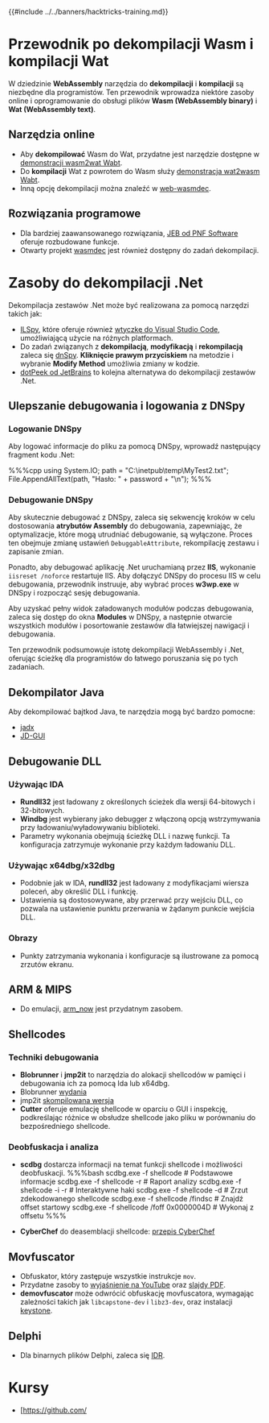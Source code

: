 {{#include ../../banners/hacktricks-training.md}}

# Przewodnik po dekompilacji Wasm i kompilacji Wat

W dziedzinie **WebAssembly** narzędzia do **dekompilacji** i **kompilacji** są niezbędne dla programistów. Ten przewodnik wprowadza niektóre zasoby online i oprogramowanie do obsługi plików **Wasm (WebAssembly binary)** i **Wat (WebAssembly text)**.

## Narzędzia online

- Aby **dekompilować** Wasm do Wat, przydatne jest narzędzie dostępne w [demonstracji wasm2wat Wabt](https://webassembly.github.io/wabt/demo/wasm2wat/index.html).
- Do **kompilacji** Wat z powrotem do Wasm służy [demonstracja wat2wasm Wabt](https://webassembly.github.io/wabt/demo/wat2wasm/).
- Inną opcję dekompilacji można znaleźć w [web-wasmdec](https://wwwg.github.io/web-wasmdec/).

## Rozwiązania programowe

- Dla bardziej zaawansowanego rozwiązania, [JEB od PNF Software](https://www.pnfsoftware.com/jeb/demo) oferuje rozbudowane funkcje.
- Otwarty projekt [wasmdec](https://github.com/wwwg/wasmdec) jest również dostępny do zadań dekompilacji.

# Zasoby do dekompilacji .Net

Dekompilacja zestawów .Net może być realizowana za pomocą narzędzi takich jak:

- [ILSpy](https://github.com/icsharpcode/ILSpy), które oferuje również [wtyczkę do Visual Studio Code](https://github.com/icsharpcode/ilspy-vscode), umożliwiającą użycie na różnych platformach.
- Do zadań związanych z **dekompilacją**, **modyfikacją** i **rekompilacją** zaleca się [dnSpy](https://github.com/0xd4d/dnSpy/releases). **Kliknięcie prawym przyciskiem** na metodzie i wybranie **Modify Method** umożliwia zmiany w kodzie.
- [dotPeek od JetBrains](https://www.jetbrains.com/es-es/decompiler/) to kolejna alternatywa do dekompilacji zestawów .Net.

## Ulepszanie debugowania i logowania z DNSpy

### Logowanie DNSpy

Aby logować informacje do pliku za pomocą DNSpy, wprowadź następujący fragment kodu .Net:

%%%cpp
using System.IO;
path = "C:\\inetpub\\temp\\MyTest2.txt";
File.AppendAllText(path, "Hasło: " + password + "\n");
%%%

### Debugowanie DNSpy

Aby skutecznie debugować z DNSpy, zaleca się sekwencję kroków w celu dostosowania **atrybutów Assembly** do debugowania, zapewniając, że optymalizacje, które mogą utrudniać debugowanie, są wyłączone. Proces ten obejmuje zmianę ustawień `DebuggableAttribute`, rekompilację zestawu i zapisanie zmian.

Ponadto, aby debugować aplikację .Net uruchamianą przez **IIS**, wykonanie `iisreset /noforce` restartuje IIS. Aby dołączyć DNSpy do procesu IIS w celu debugowania, przewodnik instruuje, aby wybrać proces **w3wp.exe** w DNSpy i rozpocząć sesję debugowania.

Aby uzyskać pełny widok załadowanych modułów podczas debugowania, zaleca się dostęp do okna **Modules** w DNSpy, a następnie otwarcie wszystkich modułów i posortowanie zestawów dla łatwiejszej nawigacji i debugowania.

Ten przewodnik podsumowuje istotę dekompilacji WebAssembly i .Net, oferując ścieżkę dla programistów do łatwego poruszania się po tych zadaniach.

## **Dekompilator Java**

Aby dekompilować bajtkod Java, te narzędzia mogą być bardzo pomocne:

- [jadx](https://github.com/skylot/jadx)
- [JD-GUI](https://github.com/java-decompiler/jd-gui/releases)

## **Debugowanie DLL**

### Używając IDA

- **Rundll32** jest ładowany z określonych ścieżek dla wersji 64-bitowych i 32-bitowych.
- **Windbg** jest wybierany jako debugger z włączoną opcją wstrzymywania przy ładowaniu/wyładowywaniu biblioteki.
- Parametry wykonania obejmują ścieżkę DLL i nazwę funkcji. Ta konfiguracja zatrzymuje wykonanie przy każdym ładowaniu DLL.

### Używając x64dbg/x32dbg

- Podobnie jak w IDA, **rundll32** jest ładowany z modyfikacjami wiersza poleceń, aby określić DLL i funkcję.
- Ustawienia są dostosowywane, aby przerwać przy wejściu DLL, co pozwala na ustawienie punktu przerwania w żądanym punkcie wejścia DLL.

### Obrazy

- Punkty zatrzymania wykonania i konfiguracje są ilustrowane za pomocą zrzutów ekranu.

## **ARM & MIPS**

- Do emulacji, [arm_now](https://github.com/nongiach/arm_now) jest przydatnym zasobem.

## **Shellcodes**

### Techniki debugowania

- **Blobrunner** i **jmp2it** to narzędzia do alokacji shellcodów w pamięci i debugowania ich za pomocą Ida lub x64dbg.
- Blobrunner [wydania](https://github.com/OALabs/BlobRunner/releases/tag/v0.0.5)
- jmp2it [skompilowana wersja](https://github.com/adamkramer/jmp2it/releases/)
- **Cutter** oferuje emulację shellcode w oparciu o GUI i inspekcję, podkreślając różnice w obsłudze shellcode jako pliku w porównaniu do bezpośredniego shellcode.

### Deobfuskacja i analiza

- **scdbg** dostarcza informacji na temat funkcji shellcode i możliwości deobfuskacji.
%%%bash
scdbg.exe -f shellcode # Podstawowe informacje
scdbg.exe -f shellcode -r # Raport analizy
scdbg.exe -f shellcode -i -r # Interaktywne haki
scdbg.exe -f shellcode -d # Zrzut zdekodowanego shellcode
scdbg.exe -f shellcode /findsc # Znajdź offset startowy
scdbg.exe -f shellcode /foff 0x0000004D # Wykonaj z offsetu
%%%

- **CyberChef** do deasemblacji shellcode: [przepis CyberChef](https://gchq.github.io/CyberChef/#recipe=To_Hex%28'Space',0%29Disassemble_x86%28'32','Full%20x86%20architecture',16,0,true,true%29)

## **Movfuscator**

- Obfuskator, który zastępuje wszystkie instrukcje `mov`.
- Przydatne zasoby to [wyjaśnienie na YouTube](https://www.youtube.com/watch?v=2VF_wPkiBJY) oraz [slajdy PDF](https://github.com/xoreaxeaxeax/movfuscator/blob/master/slides/domas_2015_the_movfuscator.pdf).
- **demovfuscator** może odwrócić obfuskację movfuscatora, wymagając zależności takich jak `libcapstone-dev` i `libz3-dev`, oraz instalacji [keystone](https://github.com/keystone-engine/keystone/blob/master/docs/COMPILE-NIX.md).

## **Delphi**

- Dla binarnych plików Delphi, zaleca się [IDR](https://github.com/crypto2011/IDR).

# Kursy

- [https://github.com/
